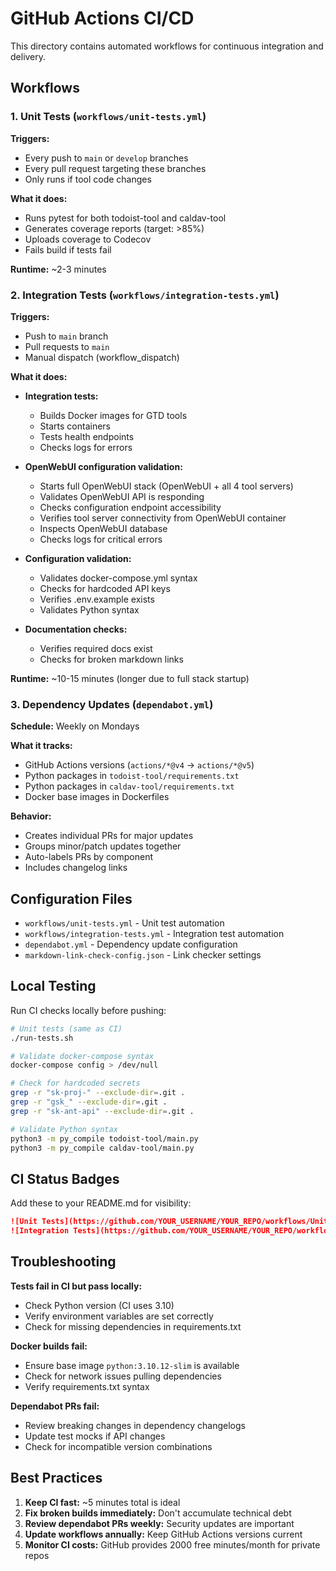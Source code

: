 # GitHub Actions CI/CD

This directory contains automated workflows for continuous integration and delivery.

## Workflows

### 1. Unit Tests (`workflows/unit-tests.yml`)

**Triggers:**
- Every push to `main` or `develop` branches
- Every pull request targeting these branches
- Only runs if tool code changes

**What it does:**
- Runs pytest for both todoist-tool and caldav-tool
- Generates coverage reports (target: >85%)
- Uploads coverage to Codecov
- Fails build if tests fail

**Runtime:** ~2-3 minutes

### 2. Integration Tests (`workflows/integration-tests.yml`)

**Triggers:**
- Push to `main` branch
- Pull requests to `main`
- Manual dispatch (workflow_dispatch)

**What it does:**
- **Integration tests:**
  - Builds Docker images for GTD tools
  - Starts containers
  - Tests health endpoints
  - Checks logs for errors

- **OpenWebUI configuration validation:**
  - Starts full OpenWebUI stack (OpenWebUI + all 4 tool servers)
  - Validates OpenWebUI API is responding
  - Checks configuration endpoint accessibility
  - Verifies tool server connectivity from OpenWebUI container
  - Inspects OpenWebUI database
  - Checks logs for critical errors

- **Configuration validation:**
  - Validates docker-compose.yml syntax
  - Checks for hardcoded API keys
  - Verifies .env.example exists
  - Validates Python syntax

- **Documentation checks:**
  - Verifies required docs exist
  - Checks for broken markdown links

**Runtime:** ~10-15 minutes (longer due to full stack startup)

### 3. Dependency Updates (`dependabot.yml`)

**Schedule:** Weekly on Mondays

**What it tracks:**
- GitHub Actions versions (`actions/*@v4` → `actions/*@v5`)
- Python packages in `todoist-tool/requirements.txt`
- Python packages in `caldav-tool/requirements.txt`
- Docker base images in Dockerfiles

**Behavior:**
- Creates individual PRs for major updates
- Groups minor/patch updates together
- Auto-labels PRs by component
- Includes changelog links

## Configuration Files

- `workflows/unit-tests.yml` - Unit test automation
- `workflows/integration-tests.yml` - Integration test automation
- `dependabot.yml` - Dependency update configuration
- `markdown-link-check-config.json` - Link checker settings

## Local Testing

Run CI checks locally before pushing:

```bash
# Unit tests (same as CI)
./run-tests.sh

# Validate docker-compose syntax
docker-compose config > /dev/null

# Check for hardcoded secrets
grep -r "sk-proj-" --exclude-dir=.git .
grep -r "gsk_" --exclude-dir=.git .
grep -r "sk-ant-api" --exclude-dir=.git .

# Validate Python syntax
python3 -m py_compile todoist-tool/main.py
python3 -m py_compile caldav-tool/main.py
```

## CI Status Badges

Add these to your README.md for visibility:

```markdown
![Unit Tests](https://github.com/YOUR_USERNAME/YOUR_REPO/workflows/Unit%20Tests/badge.svg)
![Integration Tests](https://github.com/YOUR_USERNAME/YOUR_REPO/workflows/Integration%20Tests/badge.svg)
```

## Troubleshooting

**Tests fail in CI but pass locally:**
- Check Python version (CI uses 3.10)
- Verify environment variables are set correctly
- Check for missing dependencies in requirements.txt

**Docker builds fail:**
- Ensure base image `python:3.10.12-slim` is available
- Check for network issues pulling dependencies
- Verify requirements.txt syntax

**Dependabot PRs fail:**
- Review breaking changes in dependency changelogs
- Update test mocks if API changes
- Check for incompatible version combinations

## Best Practices

1. **Keep CI fast:** ~5 minutes total is ideal
2. **Fix broken builds immediately:** Don't accumulate technical debt
3. **Review dependabot PRs weekly:** Security updates are important
4. **Update workflows annually:** Keep GitHub Actions versions current
5. **Monitor CI costs:** GitHub provides 2000 free minutes/month for private repos
